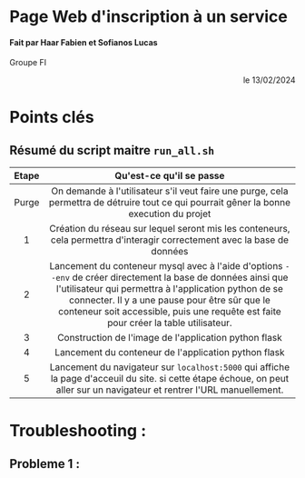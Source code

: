 # Page Web d'inscription à un service

#### Fait par Haar Fabien et Sofianos Lucas
Groupe FI
<div align="right">le 13/02/2024 </div>

# Points clés
## Résumé du script maitre `run_all.sh`
| **Etape** |                                                                                                                                           **Qu'est-ce qu'il se passe**                                                                                                                                          |
|:---------:|:---------------------------------------------------------------------------------------------------------------------------------------------------------------------------------------------------------------------------------------------------------------------------------------------------------------:|
| Purge     |                                                                                     On demande à l'utilisateur s'il veut faire une purge, cela permettra de détruire tout ce qui pourrait gêner la bonne execution du projet                                                                                    |
| 1         |                                                                                             Création du réseau sur lequel seront mis les conteneurs, cela permettra d'interagir correctement avec la base de données                                                                                            |
| 2         | Lancement du conteneur mysql avec à l'aide d'options `--env` de créer directement la base de données ainsi que l'utilisateur qui permettra à l'application python de se connecter. Il y a une pause pour être sûr que le conteneur soit accessible, puis une requête est faite pour créer la table utilisateur. |
| 3         |                                                                                                                              Construction de l'image de l'application python flask                                                                                                                              |
| 4         |                                                                                                                               Lancement du conteneur de l'application python flask                                                                                                                              |
| 5         |                                                                    Lancement du navigateur sur `localhost:5000` qui affiche la page d'acceuil du site. si cette étape échoue, on peut aller sur un navigateur et rentrer l'URL manuellement.                                                                    |

# Troubleshooting : 
## Probleme 1 :
